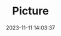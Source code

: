 ---
weight: 1
images:
- /images/edited/136.jpeg
title: Picture
date: 2023-11-11 14:03:37
tags:
- luminar
- work
---